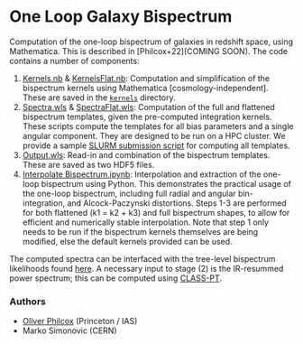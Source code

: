 # One Loop Galaxy Bispectrum
Computation of the one-loop bispectrum of galaxies in redshift space, using Mathematica. This is described in [Philcox+22](COMING SOON). The code contains a number of components:
1. [Kernels.nb](Kernels.nb) \& [KernelsFlat.nb](KernelsFlat.nb): Computation and simplification of the bispectrum kernels using Mathematica [cosmology-independent]. These are saved in the [```kernels```](kernels/) directory.
2. [Spectra.wls](Spectra.wls) \& [SpectraFlat.wls](SpectraFlat.wls): Computation of the full and flattened bispectrum templates, given the pre-computed integration kernels. These scripts compute the templates for all bias parameters and a single angular component. They are designed to be run on a HPC cluster. We provide a sample [SLURM submission script](ComputeSpectra.slurm) for computing all templates.
3. [Output.wls](Output.wls): Read-in and combination of the bispectrum templates. These are saved as two HDF5 files.
4. [Interpolate Bispectrum.ipynb](Interpolate%20Bispectrum.ipynb): Interpolation and extraction of the one-loop bispectrum using Python. This demonstrates the practical usage of the one-loop bispectrum, including full radial and angular bin-integration, and Alcock-Paczynski distortions.
Steps 1-3 are performed for both flattened (k1 = k2 + k3) and full bispectrum shapes, to allow for efficient and numerically stable interpolation. Note that step 1 only needs to be run if the bispectrum kernels themselves are being modified, else the default kernels provided can be used.

The computed spectra can be interfaced with the tree-level bispectrum likelihoods found [here](https://github.com/oliverphilcox/full_shape_likelihoods). A necessary input to stage (2) is the IR-resummed power spectrum; this can be computed using [CLASS-PT](https://github.com/michalychforever/CLASS-PT).

### Authors
- [Oliver Philcox](mailto:ohep2@cantab.ac.uk) (Princeton / IAS) 
- Marko Simonovic (CERN)
